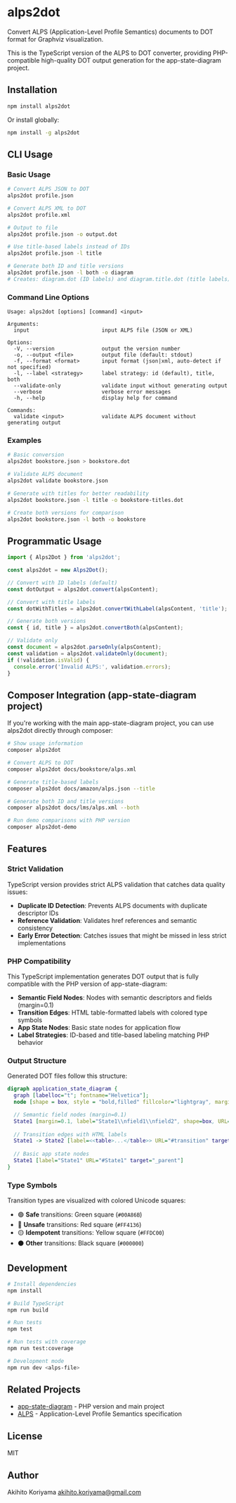 # alps2dot

Convert ALPS (Application-Level Profile Semantics) documents to DOT format for Graphviz visualization.

This is the TypeScript version of the ALPS to DOT converter, providing PHP-compatible high-quality DOT output generation for the app-state-diagram project.

## Installation

```bash
npm install alps2dot
```

Or install globally:

```bash
npm install -g alps2dot
```

## CLI Usage

### Basic Usage

```bash
# Convert ALPS JSON to DOT
alps2dot profile.json

# Convert ALPS XML to DOT  
alps2dot profile.xml

# Output to file
alps2dot profile.json -o output.dot

# Use title-based labels instead of IDs
alps2dot profile.json -l title

# Generate both ID and title versions
alps2dot profile.json -l both -o diagram
# Creates: diagram.dot (ID labels) and diagram.title.dot (title labels)
```

### Command Line Options

```
Usage: alps2dot [options] [command] <input>

Arguments:
  input                       input ALPS file (JSON or XML)

Options:
  -V, --version               output the version number
  -o, --output <file>         output file (default: stdout)
  -f, --format <format>       input format (json|xml, auto-detect if not specified)
  -l, --label <strategy>      label strategy: id (default), title, both
  --validate-only             validate input without generating output
  --verbose                   verbose error messages
  -h, --help                  display help for command

Commands:
  validate <input>            validate ALPS document without generating output
```

### Examples

```bash
# Basic conversion
alps2dot bookstore.json > bookstore.dot

# Validate ALPS document
alps2dot validate bookstore.json

# Generate with titles for better readability
alps2dot bookstore.json -l title -o bookstore-titles.dot

# Create both versions for comparison
alps2dot bookstore.json -l both -o bookstore
```

## Programmatic Usage

```typescript
import { Alps2Dot } from 'alps2dot';

const alps2dot = new Alps2Dot();

// Convert with ID labels (default)
const dotOutput = alps2dot.convert(alpsContent);

// Convert with title labels
const dotWithTitles = alps2dot.convertWithLabel(alpsContent, 'title');

// Generate both versions
const { id, title } = alps2dot.convertBoth(alpsContent);

// Validate only
const document = alps2dot.parseOnly(alpsContent);
const validation = alps2dot.validateOnly(document);
if (!validation.isValid) {
  console.error('Invalid ALPS:', validation.errors);
}
```

## Composer Integration (app-state-diagram project)

If you're working with the main app-state-diagram project, you can use alps2dot directly through composer:

```bash
# Show usage information
composer alps2dot

# Convert ALPS to DOT
composer alps2dot docs/bookstore/alps.xml

# Generate title-based labels
composer alps2dot docs/amazon/alps.json --title

# Generate both ID and title versions
composer alps2dot docs/lms/alps.xml --both

# Run demo comparisons with PHP version
composer alps2dot-demo
```

## Features

### Strict Validation

TypeScript version provides strict ALPS validation that catches data quality issues:

- **Duplicate ID Detection**: Prevents ALPS documents with duplicate descriptor IDs
- **Reference Validation**: Validates href references and semantic consistency
- **Early Error Detection**: Catches issues that might be missed in less strict implementations

### PHP Compatibility

This TypeScript implementation generates DOT output that is fully compatible with the PHP version of app-state-diagram:

- **Semantic Field Nodes**: Nodes with semantic descriptors and fields (margin=0.1)
- **Transition Edges**: HTML table-formatted labels with colored type symbols
- **App State Nodes**: Basic state nodes for application flow
- **Label Strategies**: ID-based and title-based labeling matching PHP behavior

### Output Structure

Generated DOT files follow this structure:

```dot
digraph application_state_diagram {
  graph [labelloc="t"; fontname="Helvetica"];
  node [shape = box, style = "bold,filled" fillcolor="lightgray", margin="0.3,0.1"];

  // Semantic field nodes (margin=0.1)
  State1 [margin=0.1, label="State1\\nfield1\\nfield2", shape=box, URL="#State1" target="_parent"]
  
  // Transition edges with HTML labels
  State1 -> State2 [label=<<table>...</table>> URL="#transition" target="_parent" fontsize=13 class="transition" penwidth=1.5];
  
  // Basic app state nodes  
  State1 [label="State1" URL="#State1" target="_parent"]
}
```

### Type Symbols

Transition types are visualized with colored Unicode squares:

- 🟢 **Safe** transitions: Green square (`#00A86B`)
- 🔴 **Unsafe** transitions: Red square (`#FF4136`) 
- 🟡 **Idempotent** transitions: Yellow square (`#FFDC00`)
- ⚫ **Other** transitions: Black square (`#000000`)

## Development

```bash
# Install dependencies
npm install

# Build TypeScript
npm run build

# Run tests
npm test

# Run tests with coverage
npm run test:coverage

# Development mode
npm run dev <alps-file>
```

## Related Projects

- [app-state-diagram](https://github.com/alps-asd/app-state-diagram) - PHP version and main project
- [ALPS](https://alps.io/) - Application-Level Profile Semantics specification

## License

MIT

## Author

Akihito Koriyama <akihito.koriyama@gmail.com>
